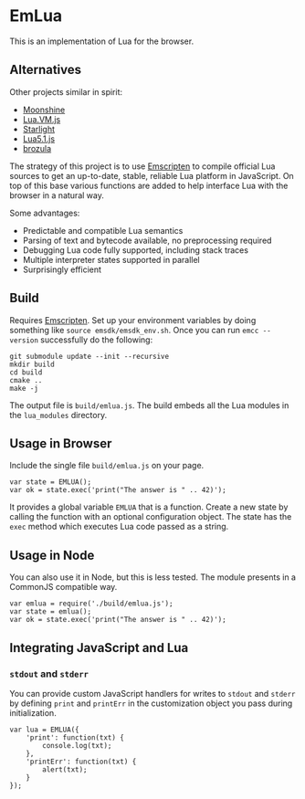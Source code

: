 # EmLua

This is an implementation of Lua for the browser.

## Alternatives

Other projects similar in spirit:
* [Moonshine](http://moonshinejs.org/)
* [Lua.VM.js](https://kripken.github.io/lua.vm.js/lua.vm.js.html)
* [Starlight](http://starlight.paulcuth.me.uk/)
* [Lua5.1.js](https://github.com/logiceditor-com/lua5.1.js)
* [brozula](https://github.com/creationix/brozula)

The strategy of this project is to use [Emscripten](http://kripken.github.io/emscripten-site/)
to compile official Lua sources to get an up-to-date, stable, reliable
Lua platform in JavaScript. On top of this base various functions are
added to help interface Lua with the browser in a natural way.

Some advantages:
* Predictable and compatible Lua semantics
* Parsing of text and bytecode available, no preprocessing required
* Debugging Lua code fully supported, including stack traces
* Multiple interpreter states supported in parallel
* Surprisingly efficient

## Build

Requires [Emscripten](http://kripken.github.io/emscripten-site/). Set
up your environment variables by doing something like `source emsdk/emsdk_env.sh`.
Once you can run `emcc --version` successfully do the following:

```
git submodule update --init --recursive
mkdir build
cd build
cmake ..
make -j
```

The output file is `build/emlua.js`. The build embeds all the Lua
modules in the `lua_modules` directory.

## Usage in Browser

Include the single file `build/emlua.js` on your page.

```
var state = EMLUA();
var ok = state.exec('print("The answer is " .. 42)');
```

It provides a global variable `EMLUA` that is a function. Create a new
state by calling the function with an optional configuration object.
The state has the `exec` method which executes Lua code passed as a
string.

## Usage in Node

You can also use it in Node, but this is less tested. The module
presents in a CommonJS compatible way.

```
var emlua = require('./build/emlua.js');
var state = emlua();
var ok = state.exec('print("The answer is " .. 42)');
```

## Integrating JavaScript and Lua

### `stdout` and `stderr`

You can provide custom JavaScript handlers for writes to `stdout`
and `stderr` by defining `print` and `printErr` in the customization
object you pass during initialization.

```
var lua = EMLUA({
    'print': function(txt) {
        console.log(txt);
    },
    'printErr': function(txt) {
        alert(txt);
    }
});
```
